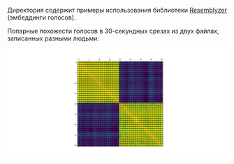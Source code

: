 Директория содержит примеры использования библиотеки [Resemblyzer](https://github.com/resemble-ai/Resemblyzer) (эмбеддинги голосов).


Попарные похожести голосов в 30-секундных срезах из двух файлах, записанных разными людьми:

![Similarity Matrix](similarity_matrix.png)
